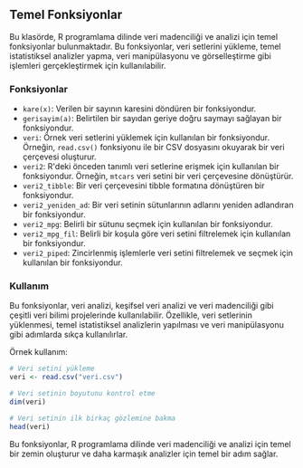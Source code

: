 ## Temel Fonksiyonlar

Bu klasörde, R programlama dilinde veri madenciliği ve analizi için temel fonksiyonlar bulunmaktadır. Bu fonksiyonlar, veri setlerini yükleme, temel istatistiksel analizler yapma, veri manipülasyonu ve görselleştirme gibi işlemleri gerçekleştirmek için kullanılabilir.

### Fonksiyonlar

- `kare(x)`: Verilen bir sayının karesini döndüren bir fonksiyondur.
- `gerisayim(a)`: Belirtilen bir sayıdan geriye doğru saymayı sağlayan bir fonksiyondur.
- `veri`: Örnek veri setlerini yüklemek için kullanılan bir fonksiyondur. Örneğin, `read.csv()` fonksiyonu ile bir CSV dosyasını okuyarak bir veri çerçevesi oluşturur.
- `veri2`: R'deki önceden tanımlı veri setlerine erişmek için kullanılan bir fonksiyondur. Örneğin, `mtcars` veri setini bir veri çerçevesine dönüştürür.
- `veri2_tibble`: Bir veri çerçevesini tibble formatına dönüştüren bir fonksiyondur.
- `veri2_yeniden_ad`: Bir veri setinin sütunlarının adlarını yeniden adlandıran bir fonksiyondur.
- `veri2_mpg`: Belirli bir sütunu seçmek için kullanılan bir fonksiyondur.
- `veri2_mpg_fil`: Belirli bir koşula göre veri setini filtrelemek için kullanılan bir fonksiyondur.
- `veri2_piped`: Zincirlenmiş işlemlerle veri setini filtrelemek ve seçmek için kullanılan bir fonksiyondur.

### Kullanım

Bu fonksiyonlar, veri analizi, keşifsel veri analizi ve veri madenciliği gibi çeşitli veri bilimi projelerinde kullanılabilir. Özellikle, veri setlerinin yüklenmesi, temel istatistiksel analizlerin yapılması ve veri manipülasyonu gibi adımlarda sıkça kullanılırlar.

Örnek kullanım:

```R
# Veri setini yükleme
veri <- read.csv("veri.csv")

# Veri setinin boyutunu kontrol etme
dim(veri)

# Veri setinin ilk birkaç gözlemine bakma
head(veri)
```

Bu fonksiyonlar, R programlama dilinde veri madenciliği ve analizi için temel bir zemin oluşturur ve daha karmaşık analizler için temel bir adım sağlar.
